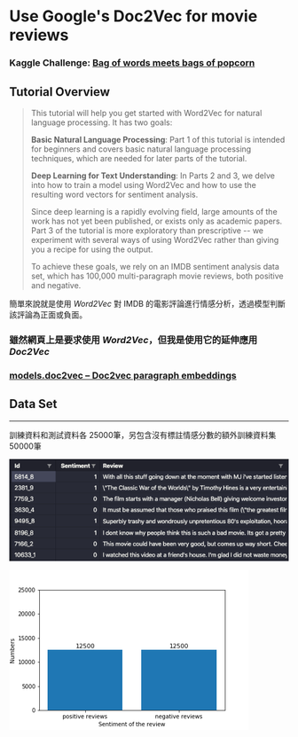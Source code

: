 # Use Google's Doc2Vec for movie reviews
### Kaggle Challenge: [Bag of words meets bags of popcorn](https://www.kaggle.com/c/word2vec-nlp-tutorial/overview)

## Tutorial Overview 
>  This tutorial will help you get started with Word2Vec for natural language processing. It has two goals:   
>  
> **Basic Natural Language Processing**: Part 1 of this tutorial is intended for beginners and covers basic natural language processing techniques, which are needed for later parts of the tutorial.  
>  
> **Deep Learning for Text Understanding**: In Parts 2 and 3, we delve into how to train a model using Word2Vec and how to use the resulting word vectors for sentiment analysis.  
>  
> Since deep learning is a rapidly evolving field, large amounts of the work has not yet been published, or exists only as academic papers. Part 3 of the tutorial is more exploratory than prescriptive -- we experiment with several ways of using Word2Vec rather than giving you a recipe for using the output.
>  
> To achieve these goals, we rely on an IMDB sentiment analysis data set, which has 100,000 multi-paragraph movie reviews, both positive and negative. 

簡單來說就是使用 _Word2Vec_ 對 IMDB 的電影評論進行情感分析，透過模型判斷該評論為正面或負面。
### 雖然網頁上是要求使用 **_Word2Vec_**，但我是使用它的延伸應用 **_Doc2Vec_**

### [models.doc2vec – Doc2vec paragraph embeddings](https://radimrehurek.com/gensim/models/doc2vec.html)

## Data Set
---
訓練資料和測試資料各 25000筆，另包含沒有標註情感分數的額外訓練資料集 50000筆
 
![訓練資料集欄位](https://github.com/a10423006/Doc2Vec-movie-reviews/blob/master/images/image_1.png)

![訓練資料集情感分佈](https://github.com/a10423006/Doc2Vec-movie-reviews/blob/master/sentiment_bar.png)
